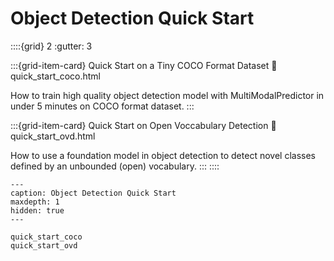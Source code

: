 # Object Detection Quick Start

::::{grid} 2
  :gutter: 3

:::{grid-item-card} Quick Start on a Tiny COCO Format Dataset
  :link: quick_start_coco.html

  How to train high quality object detection model with MultiModalPredictor in under 5 minutes on COCO format dataset.
:::

:::{grid-item-card} Quick Start on Open Voccabulary Detection
  :link: quick_start_ovd.html

  How to use a foundation model in object detection to detect novel classes defined by an unbounded (open) vocabulary.
:::
::::

```{toctree}
---
caption: Object Detection Quick Start
maxdepth: 1
hidden: true
---

quick_start_coco
quick_start_ovd
```
